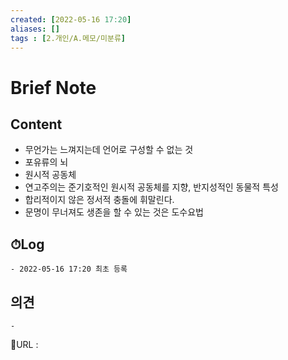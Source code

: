 ```yaml
---
created: [2022-05-16 17:20]
aliases: []
tags : [2.개인/A.메모/미분류]
---
```

# Brief Note
## Content
- 무언가는 느껴지는데 언어로 구성할 수 없는 것
- 포유류의 뇌
- 원시적 공동체
- 연고주의는 준기호적인 원시적 공동체를 지향, 반지성적인 동물적 특성
- 합리적이지 않은 정서적 충돌에 휘말린다.
- 문명이 무너져도 생존을 할 수 있는 것은 도수요법

## ⏱Log
	- 2022-05-16 17:20 최초 등록

## 의견
	-


📙URL :